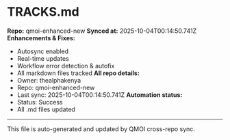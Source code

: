 # TRACKS.md

**Repo:** qmoi-enhanced-new
**Synced at:** 2025-10-04T00:14:50.741Z
**Enhancements & Fixes:**
- Autosync enabled
- Real-time updates
- Workflow error detection & autofix
- All markdown files tracked
**All repo details:**
- Owner: thealphakenya
- Repo: qmoi-enhanced-new
- Last sync: 2025-10-04T00:14:50.741Z
**Automation status:**
- Status: Success
- All .md files updated
---
This file is auto-generated and updated by QMOI cross-repo sync.
